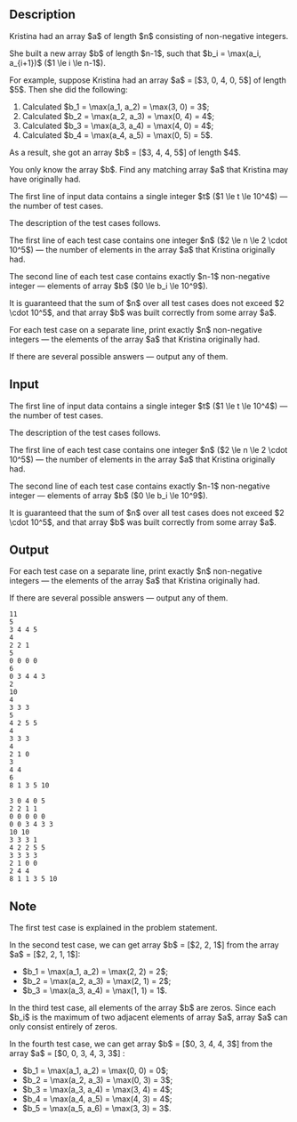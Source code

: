 ## Description

<div><p>Kristina had an array $a$ of length $n$ consisting of non-negative integers.</p><p>She built a new array $b$ of length $n-1$, such that $b_i = \max(a_i, a_{i+1})$ ($1 \le i \le n-1$).</p><p>For example, suppose Kristina had an array $a$ = [$3, 0, 4, 0, 5$] of length $5$. Then she did the following: </p><ol> <li> Calculated $b_1 = \max(a_1, a_2) = \max(3, 0) = 3$; </li><li> Calculated $b_2 = \max(a_2, a_3) = \max(0, 4) = 4$; </li><li> Calculated $b_3 = \max(a_3, a_4) = \max(4, 0) = 4$; </li><li> Calculated $b_4 = \max(a_4, a_5) = \max(0, 5) = 5$. </li></ol> As a result, she got an array $b$ = [$3, 4, 4, 5$] of length $4$.<p>You only know the array $b$. Find any matching array $a$ that Kristina may have originally had.</p></div><div class="input-specification"><p>The first line of input data contains a single integer $t$ ($1 \le t \le 10^4$)&nbsp;— the number of test cases.</p><p>The description of the test cases follows.</p><p>The first line of each test case contains one integer $n$ ($2 \le n \le 2 \cdot 10^5$) — the number of elements in the array $a$ that Kristina originally had.</p><p>The second line of each test case contains exactly $n-1$ non-negative integer — elements of array $b$ ($0 \le b_i \le 10^9$).</p><p>It is guaranteed that the sum of $n$ over all test cases does not exceed $2 \cdot 10^5$, and that array $b$ was built correctly from some array $a$.</p></div><div class="output-specification"><p>For each test case on a separate line, print exactly $n$ non-negative integers — the elements of the array $a$ that Kristina originally had.</p><p>If there are several possible answers — output any of them.</p></div>

## Input

<p>The first line of input data contains a single integer $t$ ($1 \le t \le 10^4$)&nbsp;— the number of test cases.</p><p>The description of the test cases follows.</p><p>The first line of each test case contains one integer $n$ ($2 \le n \le 2 \cdot 10^5$) — the number of elements in the array $a$ that Kristina originally had.</p><p>The second line of each test case contains exactly $n-1$ non-negative integer — elements of array $b$ ($0 \le b_i \le 10^9$).</p><p>It is guaranteed that the sum of $n$ over all test cases does not exceed $2 \cdot 10^5$, and that array $b$ was built correctly from some array $a$.</p>

## Output

<p>For each test case on a separate line, print exactly $n$ non-negative integers — the elements of the array $a$ that Kristina originally had.</p><p>If there are several possible answers — output any of them.</p>





```input1|2,3,6,7,10,11,14,15,18,19,22,23
11
5
3 4 4 5
4
2 2 1
5
0 0 0 0
6
0 3 4 4 3
2
10
4
3 3 3
5
4 2 5 5
4
3 3 3
4
2 1 0
3
4 4
6
8 1 3 5 10
```




```output1
3 0 4 0 5
2 2 1 1
0 0 0 0 0
0 0 3 4 3 3
10 10
3 3 3 1
4 2 2 5 5
3 3 3 3
2 1 0 0
2 4 4
8 1 1 3 5 10
```



## Note

<p>The first test case is explained in the problem statement.</p><p>In the second test case, we can get array $b$ = [$2, 2, 1$] from the array $a$ = [$2, 2, 1, 1$]: </p><ul> <li> $b_1 = \max(a_1, a_2) = \max(2, 2) = 2$; </li><li> $b_2 = \max(a_2, a_3) = \max(2, 1) = 2$; </li><li> $b_3 = \max(a_3, a_4) = \max(1, 1) = 1$. </li></ul><p>In the third test case, all elements of the array $b$ are zeros. Since each $b_i$ is the maximum of two adjacent elements of array $a$, array $a$ can only consist entirely of zeros.</p><p>In the fourth test case, we can get array $b$ = [$0, 3, 4, 4, 3$] from the array $a$ = [$0, 0, 3, 4, 3, 3$] : </p><ul> <li> $b_1 = \max(a_1, a_2) = \max(0, 0) = 0$; </li><li> $b_2 = \max(a_2, a_3) = \max(0, 3) = 3$; </li><li> $b_3 = \max(a_3, a_4) = \max(3, 4) = 4$; </li><li> $b_4 = \max(a_4, a_5) = \max(4, 3) = 4$; </li><li> $b_5 = \max(a_5, a_6) = \max(3, 3) = 3$. </li></ul>
